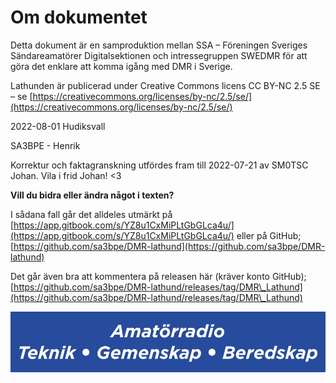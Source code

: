 # Om dokumentet

Detta dokument är en samproduktion mellan SSA – Föreningen Sveriges Sändareamatörer Digitalsektionen och intressegruppen SWEDMR för att göra det enklare att komma igång med DMR i Sverige.

Lathunden är publicerad under Creative Commons licens CC BY-NC 2.5 SE – se [https://creativecommons.org/licenses/by-nc/2.5/se/](https://creativecommons.org/licenses/by-nc/2.5/se/)

2022-08-01 Hudiksvall

SA3BPE - Henrik

Korrektur och faktagranskning utfördes fram till 2022-07-21 av SM0TSC Johan. Vila i frid Johan! <3

**Vill du bidra eller ändra något i texten?**

I sådana fall går det alldeles utmärkt på [https://app.gitbook.com/s/YZ8u1CxMiPLtGbGLca4u/](https://app.gitbook.com/s/YZ8u1CxMiPLtGbGLca4u/) eller på GitHub; [https://github.com/sa3bpe/DMR-lathund](https://github.com/sa3bpe/DMR-lathund)

Det går även bra att kommentera på releasen här (kräver konto GitHub); [https://github.com/sa3bpe/DMR-lathund/releases/tag/DMR\_Lathund](https://github.com/sa3bpe/DMR-lathund/releases/tag/DMR\_Lathund)



![](.gitbook/assets/9)
